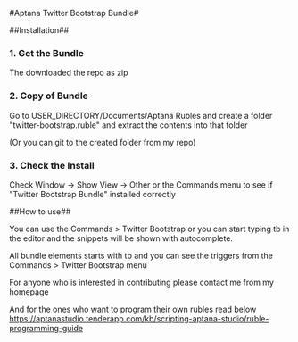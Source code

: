 #Aptana Twitter Bootstrap Bundle#

##Installation##

### 1. Get the Bundle ###

The downloaded the repo as zip


### 2. Copy of Bundle ###

Go to USER_DIRECTORY/Documents/Aptana Rubles and create a folder "twitter-bootstrap.ruble" and extract the contents into that folder

(Or you can git to the created folder from my repo)

### 3. Check the Install ###

Check Window -> Show View -> Other or the Commands menu to see if "Twitter Bootstrap Bundle" installed correctly

##How to use##

You can use the Commands > Twitter Bootstrap or you can start typing tb in the editor and the snippets will be shown with autocomplete.

All bundle elements starts with tb and you can see the triggers from the Commands > Twitter Bootstrap menu

For anyone who is interested in contributing please contact me from my homepage 

And for the ones who want to program their own rubles read below
https://aptanastudio.tenderapp.com/kb/scripting-aptana-studio/ruble-programming-guide
